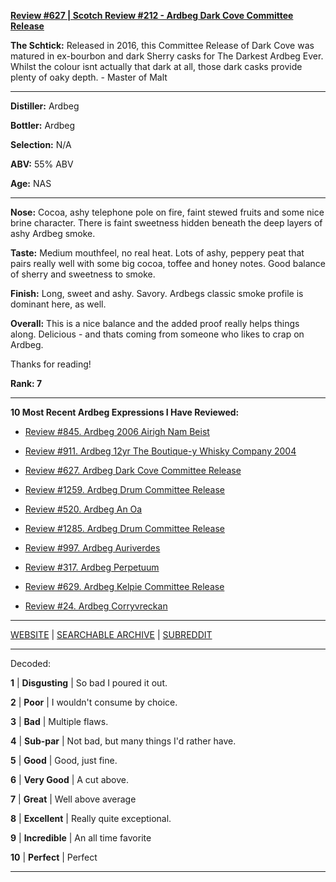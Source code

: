 
[**Review #627 | Scotch Review #212 - Ardbeg Dark Cove Committee Release**]( https://t8ke.review/review-627-ardbeg-dark-cove-cr/)

**The Schtick:** Released in 2016, this Committee Release of Dark Cove was matured in ex-bourbon and dark Sherry casks for The Darkest Ardbeg Ever. Whilst the colour isnt actually that dark at all, those dark casks provide plenty of oaky depth. - Master of Malt

-----

**Distiller:** Ardbeg

**Bottler:** Ardbeg

**Selection:** N/A

**ABV:**  55% ABV

**Age:** NAS 

-----

**Nose:**   Cocoa, ashy telephone pole on fire, faint stewed fruits and some nice brine character. There is faint sweetness hidden beneath the deep layers of ashy Ardbeg smoke. 

**Taste:** Medium mouthfeel, no real heat. Lots of ashy, peppery peat that pairs really well with some big cocoa, toffee and honey notes. Good balance of sherry and sweetness to smoke. 

**Finish:** Long, sweet and ashy. Savory. Ardbegs classic smoke profile is dominant here, as well.

**Overall:** This is a nice balance and the added proof really helps things along. Delicious - and thats coming from someone who likes to crap on Ardbeg.

Thanks for reading!

**Rank: 7**

----- 

**10 Most Recent Ardbeg Expressions I Have Reviewed:** 

- [Review #845. Ardbeg 2006 Airigh Nam Beist]( https://t8ke.review/review-845-ardbeg-2006-airigh-nam-beist/) 

- [Review #911. Ardbeg 12yr The Boutique-y Whisky Company 2004]( https://t8ke.review/review-911-ardbeg-12yr-the-boutique-y-whisky-company-2004/) 

- [Review #627. Ardbeg Dark Cove Committee Release]( https://t8ke.review/review-627-ardbeg-dark-cove-cr/) 

- [Review #1259. Ardbeg Drum Committee Release]( https://t8ke.review/review-1259-ardbeg-drum-committee-release) 

- [Review #520. Ardbeg An Oa]( https://t8ke.review/review-520-ardbeg-an-oa/) 

- [Review #1285. Ardbeg Drum Committee Release]( https://t8ke.review/review-1285-ardbeg-drum-committee-release) 

- [Review #997. Ardbeg Auriverdes]( https://t8ke.review/review-997-ardbeg-auriverdes/) 

- [Review #317. Ardbeg Perpetuum]( https://t8ke.review/review-317-ardbeg-perpetuum/) 

- [Review #629. Ardbeg Kelpie Committee Release]( https://t8ke.review/review-629-ardbeg-kelpie-cr/) 

- [Review #24. Ardbeg Corryvreckan]( https://t8ke.review/review-24-ardbeg-corryvreckan/) 

-----

[WEBSITE](https://t8ke.review) | [SEARCHABLE ARCHIVE](https://t8ke.review/review-archive/) | [SUBREDDIT](https://reddit.com/r/t8kereviews)

-----

Decoded:

**1** | **Disgusting** | So bad I poured it out.

**2** | **Poor** | I wouldn't consume by choice.

**3** | **Bad** | Multiple flaws.

**4** | **Sub-par** | Not bad, but many things I'd rather have.

**5** | **Good** | Good, just fine.

**6** | **Very Good** | A cut above.

**7** | **Great** | Well above average

**8** | **Excellent** | Really quite exceptional.

**9** | **Incredible** | An all time favorite

**10** | **Perfect** | Perfect

----

